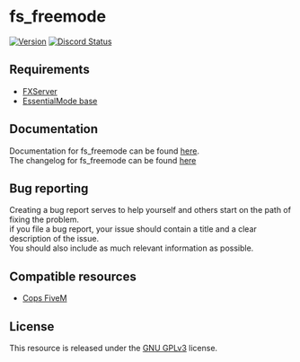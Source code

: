 # fs_freemode
[![Version](https://img.shields.io/badge/version-1.0-brightgreen.svg)]()
<a href="https://discord.gg/Cgr5FU6" title="Chat on Discord"><img alt="Discord Status" src="https://discordapp.com/api/guilds/285462938691567627/widget.png"></a>

## Requirements
- [FXServer](https://wiki.fivem.net/wiki/Running_FXServer)
- [EssentialMode base](https://forum.fivem.net/t/release-essentialmode-base)

## Documentation   
Documentation for fs_freemode can be found [here](https://freemode.readme.io).    
The changelog for fs_freemode can be found [here](CHANGELOG.md)


## Bug reporting
Creating a bug report serves to help yourself and others start on the path of fixing the problem.    
if you file a bug report, your issue should contain a title and a clear description of the issue.    
You should also include as much relevant information as possible.

## Compatible resources
- [Cops FiveM](https://forum.fivem.net/t/release-cops-fivem-v1-3-0-07-07-2017/17460)

## License
This resource is released under the [GNU GPLv3](license.md) license.
